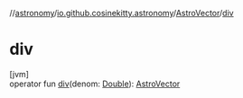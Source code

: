 //[astronomy](../../../index.md)/[io.github.cosinekitty.astronomy](../index.md)/[AstroVector](index.md)/[div](div.md)

# div

[jvm]\
operator fun [div](div.md)(denom: [Double](https://kotlinlang.org/api/latest/jvm/stdlib/kotlin/-double/index.html)): [AstroVector](index.md)
